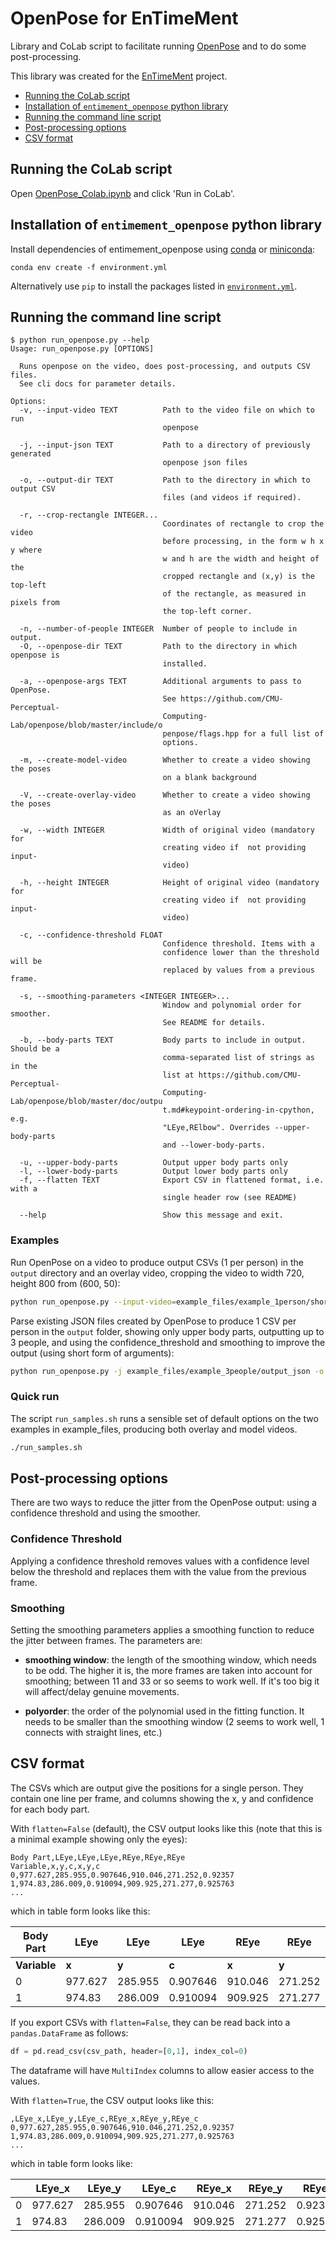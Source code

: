 # OpenPose for EnTimeMent

Library and CoLab script to facilitate running [OpenPose](https://github.com/CMU-Perceptual-Computing-Lab/openpose) and
to do some post-processing.

This library was created for the [EnTimeMent](https://entimement.dibris.unige.it) project.

<!-- TOC depthFrom:2 depthTo:2 withLinks:1 updateOnSave:1 orderedList:0 -->

- [Running the CoLab script](#running-the-colab-script)
- [Installation of `entimement_openpose` python library](#installation-of-entimementopenpose-python-library)
- [Running the command line script](#running-the-command-line-script)
- [Post-processing options](#post-processing-options)
- [CSV format](#csv-format)

<!-- /TOC -->

## Running the CoLab script
Open [OpenPose_Colab.ipynb](OpenPose_Colab.ipynb) and click 'Run in CoLab'.

## Installation of `entimement_openpose` python library
Install dependencies of entimement_openpose using [conda](https://docs.conda.io/projects/conda/en/latest/index.html) or [miniconda](https://docs.conda.io/en/latest/miniconda.html):

```
conda env create -f environment.yml
```

Alternatively use `pip` to install the packages listed in [`environment.yml`](environment.yml).

## Running the command line script

```
$ python run_openpose.py --help
Usage: run_openpose.py [OPTIONS]

  Runs openpose on the video, does post-processing, and outputs CSV files.
  See cli docs for parameter details.

Options:
  -v, --input-video TEXT          Path to the video file on which to run
                                  openpose

  -j, --input-json TEXT           Path to a directory of previously generated
                                  openpose json files

  -o, --output-dir TEXT           Path to the directory in which to output CSV
                                  files (and videos if required).

  -r, --crop-rectangle INTEGER...
                                  Coordinates of rectangle to crop the video
                                  before processing, in the form w h x y where
                                  w and h are the width and height of the
                                  cropped rectangle and (x,y) is the top-left
                                  of the rectangle, as measured in pixels from
                                  the top-left corner.

  -n, --number-of-people INTEGER  Number of people to include in output.
  -O, --openpose-dir TEXT         Path to the directory in which openpose is
                                  installed.

  -a, --openpose-args TEXT        Additional arguments to pass to OpenPose.
                                  See https://github.com/CMU-Perceptual-
                                  Computing-Lab/openpose/blob/master/include/o
                                  penpose/flags.hpp for a full list of
                                  options.

  -m, --create-model-video        Whether to create a video showing the poses
                                  on a blank background

  -V, --create-overlay-video      Whether to create a video showing the poses
                                  as an oVerlay

  -w, --width INTEGER             Width of original video (mandatory for
                                  creating video if  not providing input-
                                  video)

  -h, --height INTEGER            Height of original video (mandatory for
                                  creating video if  not providing input-
                                  video)

  -c, --confidence-threshold FLOAT
                                  Confidence threshold. Items with a
                                  confidence lower than the threshold will be
                                  replaced by values from a previous frame.

  -s, --smoothing-parameters <INTEGER INTEGER>...
                                  Window and polynomial order for smoother.
                                  See README for details.

  -b, --body-parts TEXT           Body parts to include in output. Should be a
                                  comma-separated list of strings as in the
                                  list at https://github.com/CMU-Perceptual-
                                  Computing-Lab/openpose/blob/master/doc/outpu
                                  t.md#keypoint-ordering-in-cpython, e.g.
                                  "LEye,RElbow". Overrides --upper-body-parts
                                  and --lower-body-parts.

  -u, --upper-body-parts          Output upper body parts only
  -l, --lower-body-parts          Output lower body parts only
  -f, --flatten TEXT              Export CSV in flattened format, i.e. with a
                                  single header row (see README)

  --help                          Show this message and exit.
```

### Examples

Run OpenPose on a video to produce output CSVs (1 per person) in the `output` directory
and an overlay video, cropping the video to width 720, height 800 from (600, 50):

```bash
python run_openpose.py --input-video=example_files/example_1person/short_video.mp4 --openpose-dir=../openpose --output-dir=output --create-overlay-video --crop-rectangle 720 800 600 50
```

Parse existing JSON files created by OpenPose to produce 1 CSV per person in the `output` folder, showing only upper body parts, outputting up to 3 people, and using the confidence_threshold and smoothing to improve the output (using short form of arguments):

```bash
python run_openpose.py -j example_files/example_3people/output_json -o output -u -n 3 -s 21 2 -c 0.7
```

### Quick run

The script `run_samples.sh` runs a sensible set of default options on the two examples in example_files, producing both overlay and model videos.

```bash
./run_samples.sh
```

## Post-processing options

There are two ways to reduce the jitter from the OpenPose output: using a confidence threshold and using the smoother.

### Confidence Threshold

Applying a confidence threshold removes values with a confidence level below the threshold and replaces them with the value from the previous frame.

### Smoothing

Setting the smoothing parameters applies a smoothing function to reduce the jitter between frames. The parameters are:

 * **smoothing window**: the length of the smoothing window, which needs to be odd. The higher it is, the more frames are taken into account for smoothing; between 11 and 33 or so seems to work well. If it's too big it will affect/delay genuine movements.

 * **polyorder**: the order of the polynomial used in the fitting function. It needs to be smaller than the smoothing window (2 seems to work well, 1 connects with straight lines, etc.)


## CSV format

The CSVs which are output give the positions for a single person. They contain one line per frame, and columns showing the x, y and confidence for each body part.

With `flatten=False` (default), the CSV output looks like this (note that this is a minimal example showing only the eyes):

```csv
Body Part,LEye,LEye,LEye,REye,REye,REye
Variable,x,y,c,x,y,c
0,977.627,285.955,0.907646,910.046,271.252,0.92357
1,974.83,286.009,0.910094,909.925,271.277,0.925763
...
```

which in table form looks like this:

| Body Part | LEye     | LEye     | LEye      | REye     | REye     | REye      |
|-----------|----------|----------|-----------|----------|----------|-----------|
| **Variable**  | **x**        | **y**        | **c**         | **x**        | **y**        | **c**         |
| 0         | 977\.627 | 285\.955 | 0\.907646 | 910\.046 | 271\.252 | 0\.92357  |
| 1         | 974\.83  | 286\.009 | 0\.910094 | 909\.925 | 271\.277 | 0\.925763 |


If you export CSVs with `flatten=False`, they can be read back into a `pandas.DataFrame` as follows:

```python
df = pd.read_csv(csv_path, header=[0,1], index_col=0)
```

The dataframe will have `MultiIndex` columns to allow easier access to the values.

With `flatten=True`, the CSV output looks like this:

```csv
,LEye_x,LEye_y,LEye_c,REye_x,REye_y,REye_c
0,977.627,285.955,0.907646,910.046,271.252,0.92357
1,974.83,286.009,0.910094,909.925,271.277,0.925763
...
```

which in table form looks like:

|   | LEye\_x  | LEye\_y  | LEye\_c   | REye\_x  | REye\_y  | REye\_c   |
|---|----------|----------|-----------|----------|----------|-----------|
| 0 | 977\.627 | 285\.955 | 0\.907646 | 910\.046 | 271\.252 | 0\.92357  |
| 1 | 974\.83  | 286\.009 | 0\.910094 | 909\.925 | 271\.277 | 0\.925763 |
